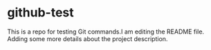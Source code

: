 # github-test
This is a repo for testing Git commands.I am editing the README file. Adding some more details about the project description.
